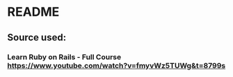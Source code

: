 # README

## Source used:
### Learn Ruby on Rails - Full Course https://www.youtube.com/watch?v=fmyvWz5TUWg&t=8799s
